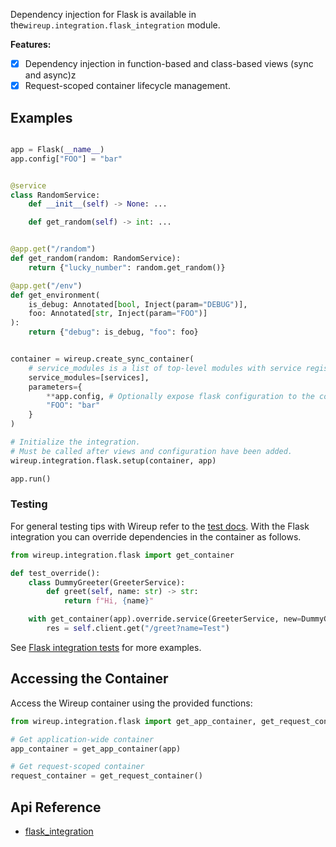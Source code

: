 Dependency injection for Flask is available in the`wireup.integration.flask_integration` module.

**Features:**

- [x] Dependency injection in function-based and class-based views (sync and async)z
- [x] Request-scoped container lifecycle management.

## Examples

```python

app = Flask(__name__)
app.config["FOO"] = "bar"


@service
class RandomService:
    def __init__(self) -> None: ...

    def get_random(self) -> int: ...


@app.get("/random")
def get_random(random: RandomService):
    return {"lucky_number": random.get_random()}

@app.get("/env")
def get_environment(
    is_debug: Annotated[bool, Inject(param="DEBUG")], 
    foo: Annotated[str, Inject(param="FOO")]
):
    return {"debug": is_debug, "foo": foo}


container = wireup.create_sync_container(
    # service_modules is a list of top-level modules with service registrations.
    service_modules=[services],
    parameters={
        **app.config, # Optionally expose flask configuration to the container.
        "FOO": "bar"
    }
)

# Initialize the integration.
# Must be called after views and configuration have been added.
wireup.integration.flask.setup(container, app)

app.run()
```

### Testing

For general testing tips with Wireup refer to the [test docs](../testing.md). 
With the Flask integration you can override dependencies in the container as follows.

```python title="test_thing.py"
from wireup.integration.flask import get_container

def test_override():
    class DummyGreeter(GreeterService):
        def greet(self, name: str) -> str:
            return f"Hi, {name}"

    with get_container(app).override.service(GreeterService, new=DummyGreeter()):
        res = self.client.get("/greet?name=Test")
```

See [Flask integration tests](https://github.com/maldoinc/wireup/blob/master/test/integration/flask/test_flask_integration.py)
for more examples.

## Accessing the Container

Access the Wireup container using the provided functions:

```python
from wireup.integration.flask import get_app_container, get_request_container

# Get application-wide container
app_container = get_app_container(app)

# Get request-scoped container
request_container = get_request_container()
```

## Api Reference

* [flask_integration](../class/flask_integration.md)
